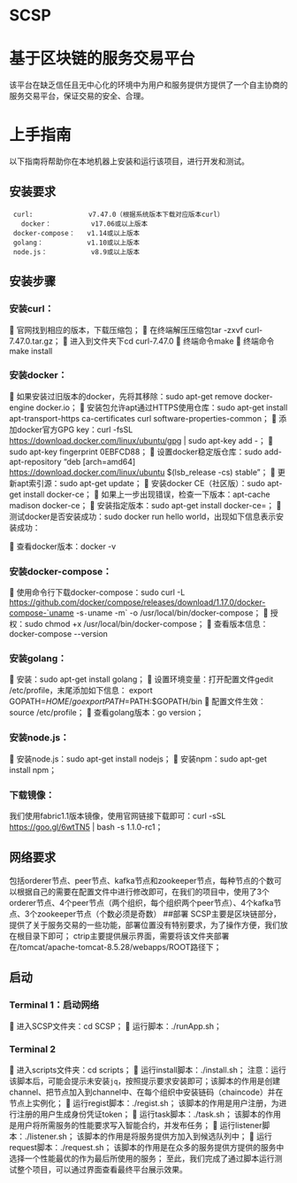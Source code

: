 # SCSP
# 基于区块链的服务交易平台
该平台在缺乏信任且无中心化的环境中为用户和服务提供方提供了一个自主协商的服务交易平台，保证交易的安全、合理。
# 上手指南
以下指南将帮助你在本地机器上安装和运行该项目，进行开发和测试。
## 安装要求
     curl:              v7.47.0（根据系统版本下载对应版本curl）
       docker：          v17.06或以上版本
     docker-compose：   v1.14或以上版本
     golang：           v1.10或以上版本
     node.js：           v8.9或以上版本
## 安装步骤
### 安装curl：
	官网找到相应的版本，下载压缩包；
	在终端解压压缩包tar -zxvf curl-7.47.0.tar.gz；
	进入到文件夹下cd curl-7.47.0
	终端命令make
	终端命令make install
### 安装docker：
	如果安装过旧版本的docker，先将其移除：sudo apt-get remove docker-engine docker.io；
	安装包允许apt通过HTTPS使用仓库：sudo apt-get install apt-transport-https ca-certificates curl software-properties-common；
	添加docker官方GPG key：curl -fsSL https://download.docker.com/linux/ubuntu/gpg | sudo apt-key add -；
	sudo apt-key fingerprint 0EBFCD88；
	设置docker稳定版仓库：sudo add-apt-repository “deb [arch=amd64] https://download.docker.com/linux/ubuntu $(lsb_release -cs) stable”；
	更新apt索引源：sudo apt-get update；
	安装docker CE（社区版）：sudo apt-get install docker-ce；
	如果上一步出现错误，检查一下版本：apt-cache madison docker-ce；
	安装指定版本：sudo apt-get install docker-ce=<version>；
	测试docker是否安装成功：sudo docker run hello world，出现如下信息表示安装成功：
 
	查看docker版本：docker -v
### 安装docker-compose：
	使用命令行下载docker-compose：sudo curl -L https://github.com/docker/compose/releases/download/1.17.0/docker-compose-`uname -s`-`uname -m` -o /usr/local/bin/docker-compose；
	授权：sudo chmod +x /usr/local/bin/docker-compose；
	查看版本信息：docker-compose --version
### 安装golang：
	安装：sudo apt-get install golang；
	设置环境变量：打开配置文件gedit /etc/profile，末尾添加如下信息：
export GOPATH=$HOME/go
export PATH=$PATH:$GOPATH/bin
	配置文件生效：source /etc/profile；
	查看golang版本：go version；
### 安装node.js：
	安装node.js：sudo apt-get install nodejs；
	安装npm：sudo apt-get install npm；
### 下载镜像：
我们使用fabric1.1版本镜像，使用官网链接下载即可：curl -sSL https://goo.gl/6wtTN5 | bash -s 1.1.0-rc1；
## 网络要求
包括orderer节点、peer节点、kafka节点和zookeeper节点，每种节点的个数可以根据自己的需要在配置文件中进行修改即可，在我们的项目中，使用了3个orderer节点、4个peer节点（两个组织，每个组织两个peer节点）、4个kafka节点、3个zookeeper节点（个数必须是奇数）
##部署
SCSP主要是区块链部分，提供了关于服务交易的一些功能，部署位置没有特别要求，为了操作方便，我们放在根目录下即可；
ctrip主要提供展示界面，需要将该文件夹部署在/tomcat/apache-tomcat-8.5.28/webapps/ROOT路径下；
## 启动
### Terminal 1：启动网络
	进入SCSP文件夹：cd SCSP；
	运行脚本：./runApp.sh；
### Terminal 2
	进入scripts文件夹：cd scripts；
	运行install脚本：./install.sh；
注意：运行该脚本后，可能会提示未安装`jq`，按照提示要求安装即可；该脚本的作用是创建channel、把节点加入到channel中、在每个组织中安装链码（chaincode）并在节点上实例化；
	运行regist脚本：./regist.sh；
该脚本的作用是用户注册，为进行注册的用户生成身份凭证token；
	运行task脚本：./task.sh；
该脚本的作用是用户将所需服务的性能要求写入智能合约，并发布任务；
	运行listener脚本：./listener.sh；
该脚本的作用是将服务提供方加入到候选队列中；
	运行request脚本：./request.sh；
该脚本的作用是在众多的服务提供方提供的服务中选择一个性能最优的作为最后所使用的服务；
至此，我们完成了通过脚本运行测试整个项目，可以通过界面查看最终平台展示效果。
